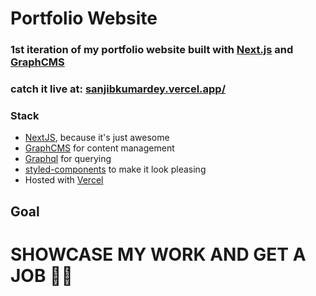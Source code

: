 # Portfolio Website
### 1st iteration of my portfolio website built with [Next.js](https://nextjs.org/) and [GraphCMS](https://graphcms.com/)

### catch it live at: [sanjibkumardey.vercel.app/](https://sanjibkumardey.vercel.app/)

### Stack
- [NextJS](https://nextjs.org/), because it's just awesome
- [GraphCMS](https://graphcms.com/) for content management
- [Graphql](https://graphql.org/) for querying
- [styled-components](https://styled-components.com/) to make it look pleasing
- Hosted with [Vercel](https://vercel.com/)

## Goal
# SHOWCASE MY WORK AND GET A JOB 👨‍💻

